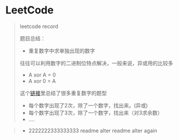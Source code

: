 # LeetCode
> leetcode record
>
> 题目总结：
>
> * 重复数字中求单独出现的数字
>
> 往往可以利用数字的二进制位特点解决，一般来说，异或用的比较多
>
>   - A xor A = 0
>   - A xor 0 = A
>
> 这个[链接](https://www.cnblogs.com/Kobe10/p/6306183.html)里总结了很多重复数字的题型
>
>   * 每个数字出现了2次，除了一个数字，找出来。(异或)
>   * 每个数字出现了3次，除了一个数字，找出来（对3求余数）
>   * ....

>   * 2222222333333333
readme alter
readme alter again
